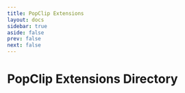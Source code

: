 ```yaml
---
title: PopClip Extensions
layout: docs
sidebar: true
aside: false
prev: false
next: false
---
```

<script setup>
import Directory from '/components/Directory.vue'
</script>

<div :class="$style.Directory">
<h1>PopClip Extensions Directory</h1>

<Directory />

</div>

<style module>
.Directory {
    width: 100%;
    max-width: 800px;
}
</style>
